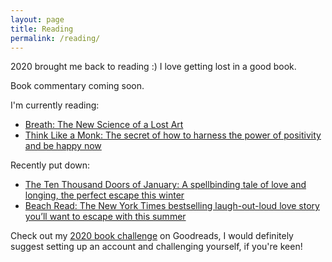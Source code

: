 ```yaml
---
layout: page
title: Reading
permalink: /reading/
---
```


2020 brought me back to reading :) I love getting lost in a good book.

Book commentary coming soon.

I'm currently reading:
- <a target="_blank" href="https://www.amazon.co.uk/gp/product/0241289076/ref=as_li_tl?ie=UTF8&camp=1634&creative=6738&creativeASIN=0241289076&linkCode=as2&tag=dudolavida-21&linkId=c83fcf82adc29636ef3536c8620c8eb6">Breath: The New Science of a Lost Art</a><img src="//ir-uk.amazon-adsystem.com/e/ir?t=dudolavida-21&l=am2&o=2&a=0241289076" width="1" height="1" border="0" alt="" style="border:none !important; margin:0px !important;" />
- <a target="_blank" href="https://www.amazon.co.uk/gp/product/0008386420/ref=as_li_tl?ie=UTF8&camp=1634&creative=6738&creativeASIN=0008386420&linkCode=as2&tag=dudolavida-21&linkId=baa5414715b0618f2fa4e2c9eac34325">Think Like a Monk: The secret of how to harness the power of positivity and be happy now</a><img src="//ir-uk.amazon-adsystem.com/e/ir?t=dudolavida-21&l=am2&o=2&a=0008386420" width="1" height="1" border="0" alt="" style="border:none !important; margin:0px !important;" />  

Recently put down:
- <a target="_blank" href="https://www.amazon.co.uk/gp/product/0356512460/ref=as_li_tl?ie=UTF8&camp=1634&creative=6738&creativeASIN=0356512460&linkCode=as2&tag=dudolavida-21&linkId=b90a38e7c8dc68c21b990649089d5c08">The Ten Thousand Doors of January: A spellbinding tale of love and longing, the perfect escape this winter</a><img src="//ir-uk.amazon-adsystem.com/e/ir?t=dudolavida-21&l=am2&o=2&a=0356512460" width="1" height="1" border="0" alt="" style="border:none !important; margin:0px !important;" />
- <a target="_blank" href="https://www.amazon.co.uk/gp/product/0241989523/ref=as_li_tl?ie=UTF8&camp=1634&creative=6738&creativeASIN=0241989523&linkCode=as2&tag=dudolavida-21&linkId=3656cde6ec4b861d8730e318ef42985c">Beach Read: The New York Times bestselling laugh-out-loud love story you’ll want to escape with this summer</a><img src="//ir-uk.amazon-adsystem.com/e/ir?t=dudolavida-21&l=am2&o=2&a=0241989523" width="1" height="1" border="0" alt="" style="border:none !important; margin:0px !important;" />


Check out my [2020 book challenge](https://www.goodreads.com/user_challenges/22207181) on Goodreads, I would definitely suggest setting up an account and challenging yourself, if you're keen!
